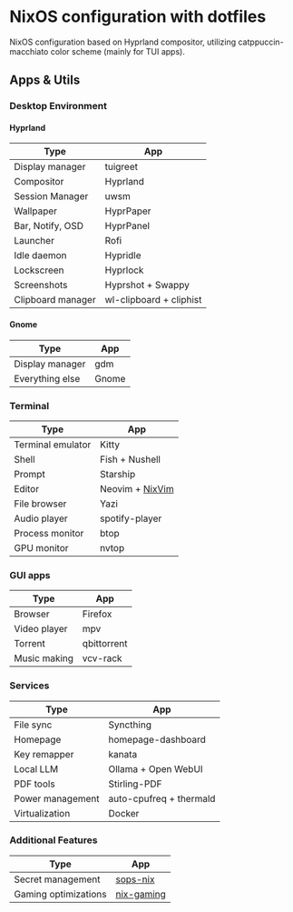# NixOS configuration with dotfiles

NixOS configuration based on Hyprland compositor, utilizing catppuccin-macchiato color scheme (mainly for TUI apps).

## Apps & Utils

### Desktop Environment

#### Hyprland

| Type              | App                     |
| ----------------- | ----------------------- |
| Display manager   | tuigreet                |
| Compositor        | Hyprland                |
| Session Manager   | uwsm                    |
| Wallpaper         | HyprPaper               |
| Bar, Notify, OSD  | HyprPanel               |
| Launcher          | Rofi                    |
| Idle daemon       | Hypridle                |
| Lockscreen        | Hyprlock                |
| Screenshots       | Hyprshot + Swappy       |
| Clipboard manager | wl-clipboard + cliphist |

#### Gnome

| Type            | App   |
| --------------- | ----- |
| Display manager | gdm   |
| Everything else | Gnome |

### Terminal

| Type              | App                                                           |
| ----------------- | ------------------------------------------------------------- |
| Terminal emulator | Kitty                                                         |
| Shell             | Fish + Nushell                                                |
| Prompt            | Starship                                                      |
| Editor            | Neovim + [NixVim](https://github.com/atimofeev/nixvim-config) |
| File browser      | Yazi                                                          |
| Audio player      | spotify-player                                                |
| Process monitor   | btop                                                          |
| GPU monitor       | nvtop                                                         |

### GUI apps

| Type         | App         |
| ------------ | ----------- |
| Browser      | Firefox     |
| Video player | mpv         |
| Torrent      | qbittorrent |
| Music making | vcv-rack    |

### Services

| Type             | App                     |
| ---------------- | ----------------------- |
| File sync        | Syncthing               |
| Homepage         | homepage-dashboard      |
| Key remapper     | kanata                  |
| Local LLM        | Ollama + Open WebUI     |
| PDF tools        | Stirling-PDF            |
| Power management | auto-cpufreq + thermald |
| Virtualization   | Docker                  |

### Additional Features

| Type                 | App                                                 |
| -------------------- | --------------------------------------------------- |
| Secret management    | [sops-nix](https://github.com/Mic92/sops-nix)       |
| Gaming optimizations | [nix-gaming](https://github.com/fufexan/nix-gaming) |
